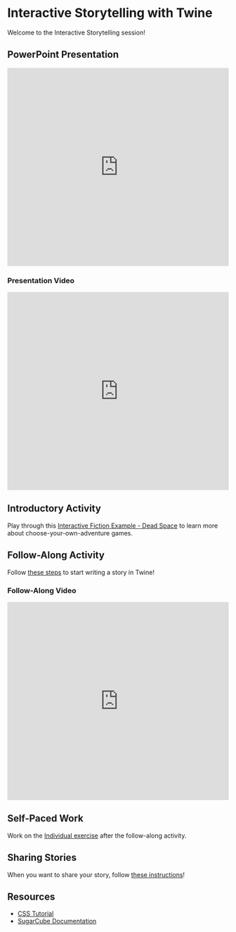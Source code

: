 # Interactive Storytelling with Twine
Welcome to the Interactive Storytelling session!

## PowerPoint Presentation
<iframe src='https://view.officeapps.live.com/op/embed.aspx?src=https://hylandtechoutreach.github.io/ucs/Session2Twine/InteractiveStorytelling.pptx' width='100%' height='450px' frameborder='0'></iframe>

### Presentation Video
<iframe width="100%" height="450px" src="https://www.youtube.com/embed/nylg0e3rRiQ" frameborder="0" allow="accelerometer; autoplay; clipboard-write; encrypted-media; gyroscope; picture-in-picture" allowfullscreen></iframe>

## Introductory Activity
Play through this [Interactive Fiction Example - Dead Space](http://chooseyourstory.com/story/viewer/default.aspx?StoryId=23287) to learn more about choose-your-own-adventure games.

## Follow-Along Activity
Follow [these steps](FollowAlong.md) to start writing a story in Twine!

### Follow-Along Video
<iframe width="100%" height="450px" src="https://www.youtube.com/embed/9PuIZa3iX7E" frameborder="0" allow="accelerometer; autoplay; clipboard-write; encrypted-media; gyroscope; picture-in-picture" allowfullscreen></iframe>

## Self-Paced Work
Work on the [Individual exercise](IndividualExercise.md) after the follow-along activity.

## Sharing Stories
When you want to share your story, follow [these instructions](SharingStories.md)!

## Resources
- [CSS Tutorial](https://www.w3schools.com/css/)
- [SugarCube Documentation](https://www.motoslave.net/sugarcube/2/docs/)